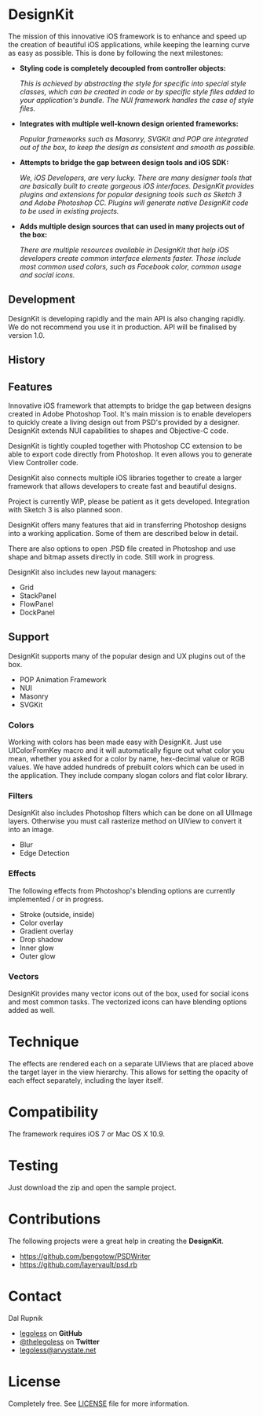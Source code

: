 # DesignKit

The mission of this innovative iOS framework is to enhance and speed up the creation of beautiful iOS applications, while keeping the learning curve as easy as possible. This is done by following the next milestones:

- **Styling code is completely decoupled from controller objects:**
  
  *This is achieved by abstracting the style for specific into special style classes, which can be created in code or by specific style files added to your application's bundle. The NUI framework handles the case of style files.*

- **Integrates with multiple well-known design oriented frameworks:**
  
  *Popular frameworks such as Masonry, SVGKit and POP are integrated out of the box, to keep the design as consistent and smooth as possible.*
  
- **Attempts to bridge the gap between design tools and iOS SDK:**
  
  *We, iOS Developers, are very lucky. There are many designer tools that are basically built to create gorgeous iOS interfaces. DesignKit provides plugins and extensions for popular designing tools such as Sketch 3 and Adobe Photoshop CC. Plugins will generate native DesignKit code to be used in existing projects.*

- **Adds multiple design sources that can used in many projects out of the box:**
  
  *There are multiple resources available in DesignKit that help iOS developers create common interface elements faster. Those include most common used colors, such as Facebook color, common usage and social icons.*

## Development

DesignKit is developing rapidly and the main API is also changing rapidly. We do not recommend you use it in production. API will be finalised by version 1.0.

## History


## Features

Innovative iOS framework that attempts to bridge the gap between designs created in Adobe Photoshop Tool. It's main mission is to enable developers to quickly create a living design out from PSD's provided by a designer. DesignKit extends NUI capabilities to shapes and Objective-C code.

DesignKit is tightly coupled together with Photoshop CC extension to be able to export code directly from Photoshop. It even allows you to generate View Controller code.

DesignKit also connects multiple iOS libraries together to create a larger framework that allows developers to create fast and beautiful designs.

Project is currently WIP, please be patient as it gets developed. Integration with Sketch 3 is also planned soon.


DesignKit offers many features that aid in transferring Photoshop designs into a working application. Some of them are described below in detail.

There are also options to open .PSD file created in Photoshop and use shape and bitmap assets directly in code. Still work in progress.

DesignKit also includes new layout managers:
- Grid
- StackPanel
- FlowPanel
- DockPanel

## Support

DesignKit supports many of the popular design and UX plugins out of the box.
- POP Animation Framework
- NUI
- Masonry
- SVGKit

### Colors

Working with colors has been made easy with DesignKit. Just use UIColorFromKey macro and it will automatically figure out what color you mean, whether you asked for a color by name, hex-decimal value or RGB values. We have added hundreds of prebuilt colors which can be used in the application. They include company slogan colors and flat color library.

### Filters

DesignKit also includes Photoshop filters which can be done on all UIImage layers. Otherwise you must call rasterize method on UIView to convert it into an image.

- Blur
- Edge Detection

### Effects

The following effects from Photoshop's blending options are currently implemented / or in progress.

- Stroke (outside, inside)
- Color overlay
- Gradient overlay
- Drop shadow
- Inner glow
- Outer glow

### Vectors

DesignKit provides many vector icons out of the box, used for social icons and most common tasks. The vectorized icons can have blending options added as well.

# Technique

The effects are rendered each on a separate UIViews that are placed above the target layer in the view hierarchy. This allows for setting the opacity of each effect separately, including the layer itself.

Compatibility
========

The framework requires iOS 7 or Mac OS X 10.9.

Testing
========
Just download the zip and open the sample project.

Contributions
======

The following projects were a great help in creating the **DesignKit**.

- https://github.com/bengotow/PSDWriter
- https://github.com/layervault/psd.rb

Contact
======

Dal Rupnik

- [legoless](https://github.com/legoless) on **GitHub**
- [@thelegoless](https://twitter.com/thelegoless) on **Twitter**
- [legoless@arvystate.net](mailto:legoless@arvystate.net)

License
======

Completely free. See [LICENSE](https://github.com/Legoless/DesignKit/blob/master/LICENSE) file for more information.
